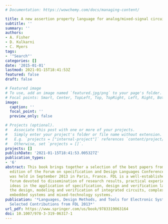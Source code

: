 ```yaml
---
# Documentation: https://wowchemy.com/docs/managing-content/

title: A new assertion property language for analog/mixed-signal circuits
subtitle: ''
summary: ''
authors:
- A. Fisher
- D. Kulkarni
- C. Myers
tags:
- '"Search"'
categories: []
date: '2015-01-01'
lastmod: 2021-01-15T18:41:53Z
featured: false
draft: false

# Featured image
# To use, add an image named `featured.jpg/png` to your page's folder.
# Focal points: Smart, Center, TopLeft, Top, TopRight, Left, Right, BottomLeft, Bottom, BottomRight.
image:
  caption: ''
  focal_point: ''
  preview_only: false

# Projects (optional).
#   Associate this post with one or more of your projects.
#   Simply enter your project's folder or file name without extension.
#   E.g. `projects = ["internal-project"]` references `content/project/deep-learning/index.md`.
#   Otherwise, set `projects = []`.
projects: []
publishDate: '2021-01-15T18:41:53.005327Z'
publication_types:
- '6'
abstract: This book brings together a selection of the best papers from the sixteenth
  edition of the Forum on specification and Design Languages Conference (FDL), which
  was held in September 2013 in Paris, France. FDL is a well-established international
  forum devoted to dissemination of research results, practical experiences and new
  ideas in the application of specification, design and verification languages to
  the design, modeling and verification of integrated circuits, complex hardware/software
  embedded systems and mixed-technology systems.
publication: '*Languages, Design Methods, and Tools for Electronic System Design:
  Selected Contributions from FDL 2013*'
url_pdf: https://www.springer.com/us/book/9783319063164
doi: 10.1007/978-3-319-06317-1
---
```

